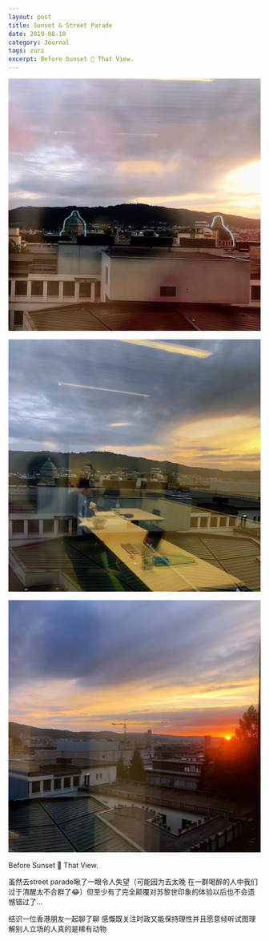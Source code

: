```yaml
---
layout: post
title: Sunset & Street Parade
date: 2019-08-10
category: Journal
tags: zuri
excerpt: Before Sunset 🌇 That View.
---
```


![](/img/img_9892.jpg)

![](/img/img_9893.jpg)
  
![](/img/img_9894.jpg)
  
Before Sunset 🌇 That View.
  
虽然去street parade瞅了一眼令人失望（可能因为去太晚 在一群喝醉的人中我们过于清醒太不合群了😂）但至少有了完全颠覆对苏黎世印象的体验以后也不会遗憾错过了…
  
结识一位香港朋友一起聊了聊 感慨既关注时政又能保持理性并且愿意倾听试图理解别人立场的人真的是稀有动物